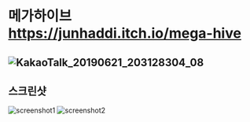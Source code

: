 # 메가하이브 https://junhaddi.itch.io/mega-hive
![KakaoTalk_20190621_203128304_08](https://user-images.githubusercontent.com/36301491/60677272-06678a80-9ebc-11e9-9a28-4c5c318367db.png)
---
## 스크린샷
![screenshot1](https://user-images.githubusercontent.com/36301491/60677072-7295be80-9ebb-11e9-9528-d33a3f579d5c.png)
![screenshot2](https://user-images.githubusercontent.com/36301491/60677075-7a556300-9ebb-11e9-843f-9512af5a50de.png)
